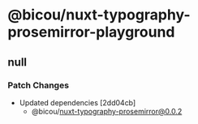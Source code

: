 # @bicou/nuxt-typography-prosemirror-playground

## null

### Patch Changes

- Updated dependencies [2dd04cb]
  - @bicou/nuxt-typography-prosemirror@0.0.2
